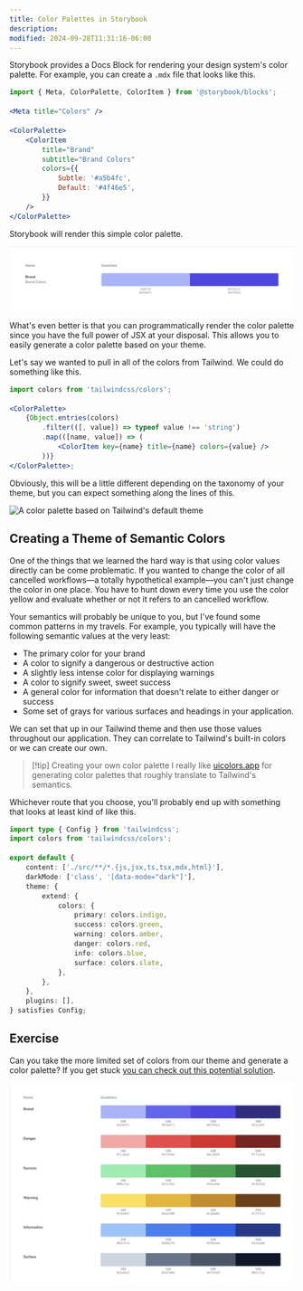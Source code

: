 ```yaml
---
title: Color Palettes in Storybook
description:
modified: 2024-09-28T11:31:16-06:00
---
```


Storybook provides a Docs Block for rendering your design system's color palette. For example, you can create a `.mdx` file that looks like this.

```jsx
import { Meta, ColorPalette, ColorItem } from '@storybook/blocks';

<Meta title="Colors" />

<ColorPalette>
	<ColorItem
		title="Brand"
		subtitle="Brand Colors"
		colors={{
			Subtle: '#a5b4fc',
			Default: '#4f46e5',
		}}
	/>
</ColorPalette>
```

Storybook will render this simple color palette.

![Storybook rendering a color palette](assets/storybook-color-palette.png)

What's even better is that you can programmatically render the color palette since you have the full power of JSX at your disposal. This allows you to easily generate a color palette based on your theme.

Let's say we wanted to pull in all of the colors from Tailwind. We could do something like this.

```jsx
import colors from 'tailwindcss/colors';

<ColorPalette>
	{Object.entries(colors)
		.filter(([, value]) => typeof value !== 'string')
		.map(([name, value]) => (
			<ColorItem key={name} title={name} colors={value} />
		))}
</ColorPalette>;
```

Obviously, this will be a little different depending on the taxonomy of your theme, but you can expect something along the lines of this.

![A color palette based on Tailwind's default theme](assets/storybook-color-palette-from-tailwind@2x.png)

## Creating a Theme of Semantic Colors

One of the things that we learned the hard way is that using color values directly can be come problematic. If you wanted to change the color of all cancelled workflows—a totally hypothetical example—you can't just change the color in one place. You have to hunt down every time you use the color yellow and evaluate whether or not it refers to an cancelled workflow.

Your semantics will probably be unique to you, but I've found some common patterns in my travels. For example, you typically will have the following semantic values at the very least:

- The primary color for your brand
- A color to signify a dangerous or destructive action
- A slightly less intense color for displaying warnings
- A color to signify sweet, sweet success
- A general color for information that doesn't relate to either danger or success
- Some set of grays for various surfaces and headings in your application.

We can set that up in our Tailwind theme and then use those values throughout our application. They can correlate to Tailwind's built-in colors or we can create our own.

> [!tip] Creating your own color palette
> I really like [uicolors.app](https://uicolors.app/create) for generating color palettes that roughly translate to Tailwind's semantics.

Whichever route that you choose, you'll probably end up with something that looks at least kind of like this.

```ts
import type { Config } from 'tailwindcss';
import colors from 'tailwindcss/colors';

export default {
	content: ['./src/**/*.{js,jsx,ts,tsx,mdx,html}'],
	darkMode: ['class', '[data-mode="dark"]'],
	theme: {
		extend: {
			colors: {
				primary: colors.indigo,
				success: colors.green,
				warning: colors.amber,
				danger: colors.red,
				info: colors.blue,
				surface: colors.slate,
			},
		},
	},
	plugins: [],
} satisfies Config;
```

## Exercise

Can you take the more limited set of colors from our theme and generate a color palette? If you get stuck [you can check out this potential solution](color-palette-solution).

![A programmatically generated color palette displayed in Storybook](assets/storybook-progamatically-generated-color-palette.png)
